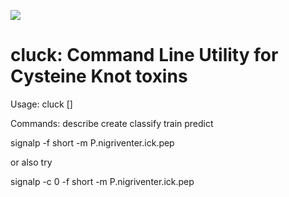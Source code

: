 

![](https://github.com/tijeco/cluck/raw/master/logo/logo.jpg)

# cluck: Command Line Utility for Cysteine Knot toxins

Usage: cluck <command> [<args>]

Commands:
  describe
  create
  classify
  train
  predict

signalp -f short -m P.nigriventer.ick.pep

or also try

signalp -c 0 -f short -m P.nigriventer.ick.pep

